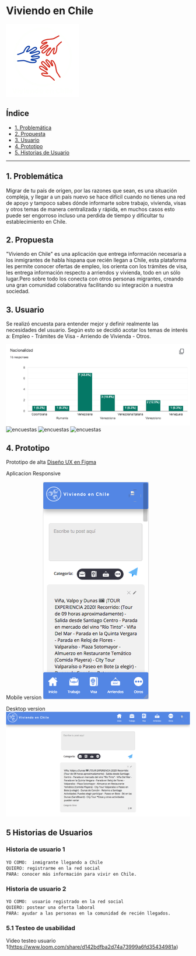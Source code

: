 # Viviendo en Chile

![logo](./src/img/Logo2.png "logo")

## Índice

* [1. Problemática](#1-problemática)
* [2. Propuesta](#2-propuesta)
* [3. Usuario](#3-usuario)
* [4. Prototipo](#4-prototipo)
* [5. Historias de Usuario](#5-historias-de-usuario)

***

## 1. Problemática

Migrar de tu país de origen, por las razones que sean, es una situación compleja, y llegar a un país nuevo se hace difícil cuando no tienes una red de apoyo y tampoco sabes dónde informarte sobre trabajo, vivienda, visas y otros temas de manera centralizada y rápida, en muchos casos esto puede ser engorroso incluso una perdida de tiempo y dificultar tu establecimiento en Chile.


## 2. Propuesta

"Viviendo en Chile" es una aplicación que entrega información necesaria a los inmigrantes de habla hispana que recién llegan a Chile, esta plataforma les permite conocer ofertas de empleo, los orienta con los trámites de visa, les entrega información respecto a arriendos y vivienda, todo en un sólo lugar.Pero sobre todo los conecta con otros personas migrantes, creando una gran comunidad colaborativa facilitando su integración a nuestra sociedad.


## 3. Usuario

Se realizó encuesta para entender mejor y definir realmente las necesidades del usuario. 
Según esto se decidió acotar los temas de interés a: Empleo - Trámites de Visa - Arriendo de Vivienda - Otros.

![encuestas](./src/img/Encuesta-4.png "encuestas")
![encuestas](./src/img/Encuesta-2.png "encuestas")
![encuestas](./src/img/Encuesta-3.png "encuestas")
![encuestas](./src/img/Encuesta-1.png "encuestas")

## 4. Prototipo

Prototipo de alta 
[Diseño UX en Figma](https://www.figma.com/proto/vtlBF9oanJkn6YRh75rKnG/RedSocial?node-id=2%3A1&scaling=scale-down)

Aplicacion Responsive

Mobile version
![responsive](./src/img/mobile-version.png "responsive")

Desktop version
![responsive](./src/img/Desktop-version.png "responsive")


## 5 Historias de Usuarios

### Historia de usuario 1
  
    YO COMO:  inmigrante llegando a Chile
    QUIERO: registrarme en la red social
    PARA: conocer más información para vivir en Chile.

### Historia de usuario 2

    YO COMO:  usuario registrado en la red social 
    QUIERO: postear una oferta laboral 
    PARA: ayudar a las personas en la comunidad de recién llegados.

### 5.1 Testeo de usabilidad

Video testeo usuario 1(https://www.loom.com/share/d142bdfba2d74a73999a6fd35434981a)




